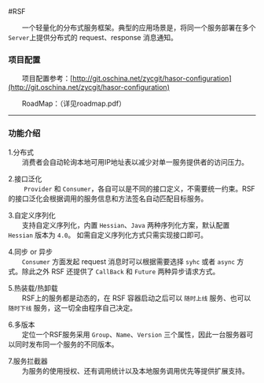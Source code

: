 #RSF

&emsp;&emsp;一个轻量化的分布式服务框架。典型的应用场景是，将同一个服务部署在多个`Server`上提供分布式的 request、response 消息通知。

### 项目配置

&emsp;&emsp;项目配置参考：[http://git.oschina.net/zycgit/hasor-configuration](http://git.oschina.net/zycgit/hasor-configuration)

&emsp;&emsp;RoadMap：（详见roadmap.pdf）

----------
### 功能介绍

1.分布式<br/>
&emsp;&emsp;消费者会自动轮询本地可用IP地址表以减少对单一服务提供者的访问压力。

2.接口泛化<br/>
&emsp;&emsp; `Provider` 和 `Consumer`，各自可以是不同的接口定义，不需要统一约束。RSF 的接口泛化会根据调用的服务信息和方法签名自动匹配目标服务。

3.自定义序列化<br/>
&emsp;&emsp;支持自定义序列化，内置 `Hessian`、`Java` 两种序列化方案，默认配置 `Hessian` 版本为 `4.0`。 如需自定义序列化方式只需实现接口即可。

4.同步 or 异步<br/>
&emsp;&emsp;`Consumer` 方面发起 request 消息时可以根据需要选择 `syhc` 或者 `async` 方式。除此之外 RSF 还提供了 `CallBack` 和 `Future` 两种异步请求方式。

5.热装载/热卸载<br/>
&emsp;&emsp;RSF上的服务都是动态的，在 RSF 容器启动之后可以 `随时上线` 服务、也可以 `随时下线` 服务，这一切全由程序自己决定。

6.多版本<br/>
&emsp;&emsp;定位一个RSF服务采用 `Group`、`Name`、`Version` 三个属性，因此一台服务器可以同时发布同一个服务的不同版本。

7.服务拦截器<br/>
&emsp;&emsp;为服务的使用授权、还有调用统计以及本地服务调用优先等提供扩展支持。